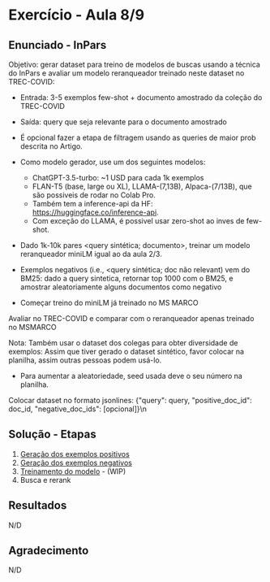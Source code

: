 # Exercício - Aula 8/9

## Enunciado - InPars

Objetivo: gerar dataset para treino de modelos de buscas usando a técnica do InPars e avaliar um modelo reranqueador treinado neste dataset no TREC-COVID:
* Entrada: 3-5 exemplos few-shot + documento amostrado da coleção do TREC-COVID
* Saída: query que seja relevante para o documento amostrado
* É opcional fazer a etapa de filtragem usando as queries de maior prob descrita no Artigo.


* Como modelo gerador, use um dos seguintes modelos:
  * ChatGPT-3.5-turbo: ~1 USD para cada 1k exemplos
  * FLAN-T5 (base, large ou XL), LLAMA-(7,13B), Alpaca-(7/13B), que são possiveis de rodar no Colab Pro.
  * Também tem a inference-api da HF: https://huggingface.co/inference-api.
  * Com exceção do LLAMA, é possivel usar zero-shot ao inves de few-shot.
* Dado 1k-10k pares <query sintética; documento>, treinar um modelo reranqueador miniLM igual ao da aula 2/3.
* Exemplos negativos (i.e., <query sintética; doc não relevant) vem do BM25: dado a query sintetica, retornar top 1000 com o BM25, e amostrar aleatoriamente alguns documentos como negativo
* Começar treino do miniLM já treinado no MS MARCO


Avaliar no TREC-COVID e comparar com o reranqueador apenas treinado no MSMARCO

Nota: Também usar o dataset dos colegas para obter diversidade de exemplos: Assim que tiver gerado o dataset sintético, favor colocar na planilha, assim outras pessoas podem usá-lo.

- Para aumentar a aleatoriedade, seed usada deve o seu número na planilha.

Colocar dataset no formato jsonlines:
{"query": query, "positive_doc_id": doc_id, "negative_doc_ids": [opcional]}\n 

  
## Solução - Etapas 
1. [Geração dos exemplos positivos](Aula_9_1k_Queries_Positive_Generation.ipynb)
2. [Geração dos exemplos negativos](Aula_9_Queries_Negative_Generation.ipynb)
3. [Treinamento do modelo](Aula_9_Inpairs_Finetuning.ipynb) - (WIP)
4. Busca e rerank

  
## Resultados
N/D

## Agradecimento
N/D

